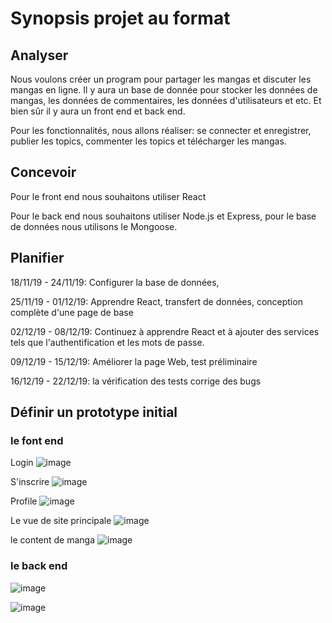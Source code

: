 Synopsis projet au format
===================
Analyser
-----------
Nous voulons créer un program pour partager les mangas et discuter les mangas en ligne. Il y aura un base de donnée pour stocker les données de mangas, les données de commentaires, les données d'utilisateurs et etc. Et bien sûr il y aura un front end et back end.

Pour les fonctionnalités, nous allons réaliser: se connecter et enregistrer, publier les topics, commenter les topics et télécharger les mangas.

Concevoir
-----------
Pour le front end nous souhaitons utiliser React

Pour le back end nous souhaitons utiliser Node.js et Express, pour le base de données nous utilisons le Mongoose.

Planifier
-----------
18/11/19 - 24/11/19: Configurer la base de données,

25/11/19 - 01/12/19: Apprendre React, transfert de données, conception complète d'une page de base

02/12/19 - 08/12/19: Continuez à apprendre React et à ajouter des services tels que l'authentification et les mots de passe.

09/12/19 - 15/12/19: Améliorer la page Web, test préliminaire

16/12/19 - 22/12/19: la vérification des tests corrige des bugs

Définir un prototype initial
------------------------
### le font end

Login
![image](https://github.com/superbento/KinNekoJS/blob/master/images/login.png)

S'inscrire
![image](https://github.com/superbento/KinNekoJS/blob/master/images/s'inscrire.png)

Profile
![image](https://github.com/superbento/KinNekoJS/blob/master/images/profileé.png)

Le vue de site principale
![image](https://github.com/superbento/KinNekoJS/blob/master/images/principale.png)

le content de manga
![image](https://github.com/superbento/KinNekoJS/blob/master/images/content.png)

### le back end

![image](https://github.com/superbento/KinNekoJS/blob/master/images/admin1.png)

![image](https://github.com/superbento/KinNekoJS/blob/master/images/admin2.png)
